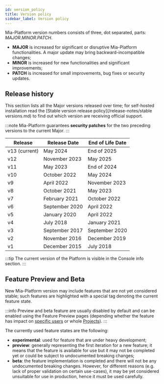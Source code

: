 ```yaml
---
id: version_policy
title: Version policy
sidebar_label: Version policy
---
```


Mia-Platform version numbers consists of three, dot separated, parts: *MAJOR*.*MINOR*.*PATCH*.

- **MAJOR** is increased for significant or disruptive Mia-Platform functionalities. A major update may bring backward-incompatible changes;
- **MINOR** is increased for new functionalities and significant improvements;
- **PATCH** is increased for small improvements, bug fixes or security updates.

## Release history

This section lists all the Major versions released over time;
for self-hosted installation read the [Stable version release policy](/release-notes/stable versions.md) to find out which version are receiving official support.

:::note
Mia-Platform guarantees **security patches** for the two preceding versions to the current Major.
:::

Release | Release Date |  End of Life Date
-------| -------|-------
v13 (current)| May 2024 | End of 2025
v12| November 2023 | May 2025
v11| May 2023 | End of 2024
v10| October 2022 | May 2024
v9| April 2022 | November 2023
v8| October 2021 | May 2023
v7| February 2021 | October 2022
v6| September 2020 | April 2022
v5| January 2020| April 2022
v4| July 2018 | January 2021
v3| September 2017 | September 2020
v2| November 2016 | December 2019
v1| December 2015 | July 2018

:::tip
The current version of the Platform is visible in the Console info section.
:::

## Feature Preview and Beta

New Mia-Platform version may include features that are not yet considered stable; such features are highlighted with a special
tag denoting the current feature state.

:::info
Preview and beta feature are usually disabled by default and can be enabled using the Feature Preview pages (depending whether the feature has impact on [specific users](/development_suite/user-settings/feature-preview.md)
or whole [Projects](/console/project-configuration/project-settings.md#feature-preview)).
:::

The currently used feature states are the following:

- **experimental**: used for feature that are under heavy development;
- **preview**: generally representing the first iteration for a new feature;
it means that the feature is available for use but it may not be completed yet or could be subject to undocumented breaking changes;
- **beta**: the feature implementation is completed and there will not be any undocumented breaking changes. However, for different reasons
(e.g. lack of proper validation on certain use-cases), it may be yet considered unsuitable for use in production, hence it must be used carefully.
